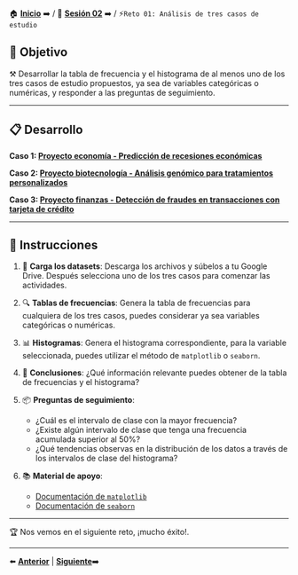 🏠 [**Inicio**](../../Readme.md) ➡️ / 📖 [**Sesión 02**](../Readme.md) ➡️ / ⚡`Reto 01: Análisis de tres casos de estudio`

## 🎯 Objetivo

⚒️ Desarrollar la tabla de frecuencia y el histograma de al menos uno de los tres casos de estudio propuestos, ya sea de variables categóricas o numéricas, y responder a las preguntas de seguimiento.

---

## 📋 Desarrollo

**Caso 1: [Proyecto economía - Predicción de recesiones económicas](../../Datasets/S02/Reto_01_Proyecto_Economia.csv)**

**Caso 2: [Proyecto biotecnología - Análisis genómico para tratamientos personalizados](../../Datasets/S02/Reto_01_Proyecto_Biotecnologia.csv)**

**Caso 3: [Proyecto finanzas - Detección de fraudes en transacciones con tarjeta de crédito](../../Datasets/S02/Reto_01_Proyecto_Finanzas.csv)**

---

## 📝 Instrucciones

1. 📂 **Carga los datasets**: Descarga los archivos y súbelos a tu Google Drive. Después selecciona uno de los tres casos para comenzar las actividades.

2. 🔍 **Tablas de frecuencias**: Genera la tabla de frecuencias para cualquiera de los tres casos, puedes considerar ya sea variables categóricas o numéricas. 

3. 📊 **Histogramas**: Genera el histograma correspondiente, para la variable seleccionada, puedes utilizar el método de `matplotlib` o `seaborn`. 

4. 📌 **Conclusiones**: ¿Qué información relevante puedes obtener de la tabla de frecuencias y el histograma?

5. 📦 **Preguntas de seguimiento**: 
    - ¿Cuál es el intervalo de clase con la mayor frecuencia?
    - ¿Existe algún intervalo de clase que tenga una frecuencia acumulada superior al 50%?
    - ¿Qué tendencias observas en la distribución de los datos a través de los intervalos de clase del histograma?

6. 📚 **Material de apoyo**:
    - [Documentación de `matplotlib`](https://matplotlib.org/stable/contents.html)
    - [Documentación de `seaborn`](https://seaborn.pydata.org/)

---

🏆 Nos vemos en el siguiente reto, ¡mucho éxito!.

---

⬅️ [**Anterior**](../Readme.md) | [**Siguiente**](../Ejemplo-03/Readme.md)➡️